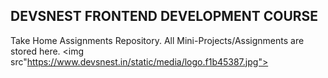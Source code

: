 ## DEVSNEST FRONTEND DEVELOPMENT COURSE
Take Home Assignments Repository.
All Mini-Projects/Assignments are stored here.
<img src"https://www.devsnest.in/static/media/logo.f1b45387.jpg">
